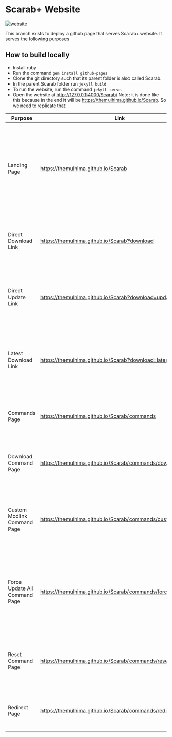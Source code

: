 # Scarab+ Website

[![website](https://img.shields.io/website?down_color=red&down_message=offline&up_color=32c854&up_message=online&url=https%3A%2F%2Fthemulhima.github.io%2FScarab)](https://themulhima.github.io/Scarab)

This branch exists to deploy a github page that serves Scarab+ website. It serves the following purposes

## How to build locally

- Install ruby
- Run the command `gem install github-pages`
- Clone the git directory such that its parent folder is also called Scarab.
- In the parent Scarab folder run `jekyll build`
- To run the website, run the command `jekyll serve`.
- Open the website at <http://127.0.0.1:4000/Scarab/>
Note: it is done like this because in the end it will be <https://themulhima.github.io/Scarab>. So we need to replicate that

| Purpose | Link | Description |
|---------|------|-----------|
| Landing Page | <https://themulhima.github.io/Scarab> | Main page for Scarab+ website. Hold link for download and links for other important things (commands page, readme, discord, etc.).
| Direct Download Link | <https://themulhima.github.io/Scarab?download> | A direct download link that can be used to automatically download the latest release.
| Direct Update Link | <https://themulhima.github.io/Scarab?download=update> | Similar to direct download link but shows the latest version's release notes.
| Latest Download Link | <https://themulhima.github.io/Scarab?download=latest> | A direct download link that can be used to automatically download the latest build of the master branch.
| Commands Page | <https://themulhima.github.io/Scarab/commands> | Allows the creation of shareable links that can open and run commands in Scarab+.
| Download Command Page | <https://themulhima.github.io/Scarab/commands/download> | Allows the creation shareable download links for mods using Scarab+.
| Custom Modlink Command Page | <https://themulhima.github.io/Scarab/commands/customModLinks> | Allows the creation of shareable links that will open Scarab+ and load the mod list from a custom Modlinks.
| Force Update All Command Page | <https://themulhima.github.io/Scarab/commands/forceUpdateAll> | Allows the creation of shareable links that will open Scarab+ and cause all installed mods to forcefully reinstall and update.
| Reset Command Page | <https://themulhima.github.io/Scarab/commands/reset> | Allows the creation of shareable links that will open Scarab+ and reset its persistent settings.
| Redirect Page | <https://themulhima.github.io/Scarab/commands/redirect> | Allows the creation of shareable links of any Scarab Command.
